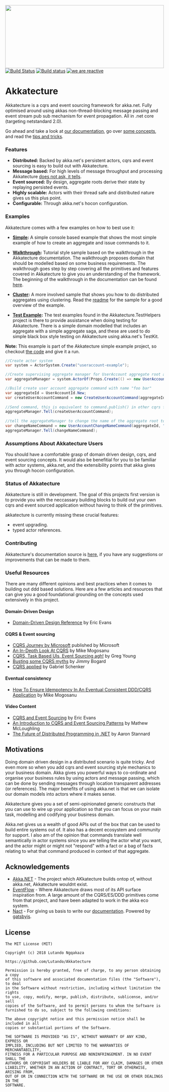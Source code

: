 
<a href="https://akkatecture.net/"><img src="https://raw.githubusercontent.com/Lutando/Akkatecture/master/logo.svg?sanitize=true" width="100%" height="200"></a>
[![Build Status](https://travis-ci.org/Lutando/Akkatecture.svg?branch=master)](https://travis-ci.org/Lutando/Akkatecture)
[![Build status](https://ci.appveyor.com/api/projects/status/cxdg8eyk7d5nmqgj?svg=true)](https://ci.appveyor.com/project/Lutando/akkatecture)
[![we are reactive](https://img.shields.io/badge/we_are-reactive-blue.svg?style=flat-square)](https://www.reactivemanifesto.org/)

# Akkatecture

Akkatecture is a cqrs and event sourcing framework for akka.net. Fully optimised around using akkas non-thread-blocking message passing and event stream pub sub mechanism for event propagation. All in .net core (targeting netstandard 2.0).

Go ahead and take a look at [our documentation](http://akkatecture.net/docs/getting-started), go over [some concepts](http://akkatecture.net/docs/primitives), and read the [tips and tricks](http://akkatecture.net/docs/tips-and-tricks).


### Features

* **Distributed:** Backed by akka.net's persistent actors, cqrs and event sourcing is easy to build out with Akkatecture.
* **Message based:** For high levels of message throughput and processing Akkatecture [does not ask, it tells](http://bartoszsypytkowski.com/dont-ask-tell-2/).
* **Event sourced:** By design, aggregate roots derive their state by replaying persisted events.
* **Highly scalable:** Actors with their thread safe and distributed nature gives us this plus point.
* **Configurable:** Through akka.net's hocon configuration.

### Examples

Akkatecture comes with a few examples on how to best use it:

* **[Simple](https://github.com/Lutando/Akkatecture/tree/master/examples/simple):** A simple console based example that shows the most simple example of how to create an aggregate and issue commands to it.

* **[Walkthrough](https://github.com/Lutando/Akkatecture/tree/master/examples/walkthrough):** Tutorial style sample based on the walkthrough in the Akkatecture documentation. The walkthrough proposes domain that should be modelled based on some business requirements. The walkthrough goes step by step covering all the primitives and features covered in Akkatecture to give you an understanding of the framework. The beginning of the walkthrough in the documentation can be found [here](https://akkatecture.net/docs/walkthrough-introduction).


* **[Cluster](https://github.com/Lutando/Akkatecture/tree/master/examples/cluster):** A more involved sample that shows you how to do distributed aggregates using clustering. Read the [readme](https://github.com/Lutando/Akkatecture/tree/master/examples/cluster/README.md) for the sample for a good overview of the example.

* **[Test Example](https://github.com/Lutando/Akkatecture/tree/master/test/Akkatecture.TestHelpers/Aggregates):** The test examples found in the Akkatecture.TestHelpers project is there to provide assistance when doing testing for Akkatecture. There is a simple domain modelled that includes an aggregate with a simple aggregate saga, and these are used to do simple black box style testing on Akkatecture using akka.net's TestKit.


**Note:** This example is part of the Akkatecture simple example project, so checkout [the
code](https://github.com/Lutando/Akkatecture/blob/master/examples/simple/Akkatecture.Examples.UserAccount.Application/Program.cs#L13) and give it a run.
```csharp
//Create actor system
var system = ActorSystem.Create("useraccount-example");

//Create supervising aggregate manager for UserAccount aggregate root actors
var aggregateManager = system.ActorOf(Props.Create(() => new UserAccountAggregateManager()));

//Build create user account aggregate command with name "foo bar"
var aggregateId = UserAccountId.New;
var createUserAccountCommand = new CreateUserAccountCommand(aggregateId, "foo bar");
            
//Send command, this is equivalent to command.publish() in other cqrs frameworks
aggregateManager.Tell(createUserAccountCommand);
            
//tell the aggregateManager to change the name of the aggregate root to "foo bar baz"
var changeNameCommand = new UserAccountChangeNameCommand(aggregateId, "foo bar baz");
aggregateManager.Tell(changeNameCommand);
```

### Assumptions About Akkatecture Users

You should have a comfortable grasp of domain driven design, cqrs, and event sourcing concepts.
It would also be benefitial for you to be familiar with actor systems, akka.net, and the extensibility points that akka gives you through hocon configuration.

### Status of Akkatecture

Akkatecture is still in development. The goal of this projects first version is to provide you with the neccassary building blocks to build out your own cqrs and event sourced application without having to think of the primitives.

akkatecture is currently missing these crucial features:
- event upgrading.
- typed actor references.

### Contributing

Akkatecture's documentation source is [here](https://github.com/Akkatecture/Documentation), if you have any suggestions or improvements that can be made to them.

### Useful Resources

There are many different opinions and best practices when it comes to building out ddd based solutions. Here are a few articles and resources that can give you a good foundational grounding on the concepts used extensively in this project.

#### Domain-Driven Design

 - [Domain-Driven Design Reference](https://domainlanguage.com/ddd/reference/) by Eric Evans
#### CQRS & Event sourcing

 - [CQRS Journey by Microsoft](https://msdn.microsoft.com/en-us/library/jj554200.aspx)
   published by Microsoft
 - [An In-Depth Look At CQRS](https://blog.sapiensworks.com/post/2015/09/01/In-Depth-CQRS)
   by Mike Mogosanu
 - [CQRS, Task Based UIs, Event Sourcing agh!](http://codebetter.com/gregyoung/2010/02/16/cqrs-task-based-uis-event-sourcing-agh/)
   by Greg Young
 - [Busting some CQRS myths](https://lostechies.com/jimmybogard/2012/08/22/busting-some-cqrs-myths/)
   by Jimmy Bogard
 - [CQRS applied](https://lostechies.com/gabrielschenker/2015/04/12/cqrs-applied/)
   by Gabriel Schenker
#### Eventual consistency

 - [How To Ensure Idempotency In An Eventual Consistent DDD/CQRS Application](https://blog.sapiensworks.com/post/2015/08/26/How-To-Ensure-Idempotency)
   by Mike Mogosanu
#### Video Content

- [CQRS and Event Sourcing](https://www.youtube.com/watch?v=JHGkaShoyNs) by Eric Evans
- [An Introduction to CQRS and Event Sourcing Patterns](https://www.youtube.com/watch?v=9a1PqwFrMP0&t=2042s) by Mathew McLoughling
- [The Future of Distributed Programming in .NET](https://youtu.be/ozelpjr9SXE) by Aaron Stannard

## Motivations

Doing domain driven design in a distributed scenario is quite tricky. And even more so when you add cqrs and event sourcing style mechanics to your business domain. Akka gives you powerful ways to co-ordinate and organise your business rules by using actors and message passing, which can be done by sending messages through location transparent addresses (or references). The major benefits of using akka.net is that we can isolate our domain models into actors where it makes sense.

Akkatecture gives you a set of semi-opinionated generic constructs that you can use to wire up your application so that you can focus on your main task, modelling and codifying your business domain.

Akka.net gives us a wealth of good APIs out of the box that can be used to build entire systems out of. It also has a decent ecosystem and community for support. I also am of the opinion that commands translate well semantically in actor systems since you are telling the actor what you want, and the actor might or might not "respond" with a fact or a bag of facts relating to what that command produced in context of that aggregate.

## Acknowledgements

- [Akka.NET](https://github.com/akkadotnet/akka.net) - The project which AKkatecture builds ontop of, without akka.net, Akkatecture wouldnt exist.
- [EventFlow](https://github.com/eventflow/EventFlow) - Where Akkatecture draws most of its API surface inspiration from. A large amount of the CQRS/ES/DDD primitives come from that project, and have been adapted to work in the akka eco system.
- [Nact](https://nact.io/) - For giving us basis to write our [documentation](https://akkatecture.net). Powered by [gatsbyjs](https://www.gatsbyjs.org/).

## License


```
The MIT License (MIT)

Copyright (c) 2018 Lutando Ngqakaza

https://github.com/Lutando/Akkatecture

Permission is hereby granted, free of charge, to any person obtaining a copy
of this software and associated documentation files (the "Software"), to deal
in the Software without restriction, including without limitation the rights
to use, copy, modify, merge, publish, distribute, sublicense, and/or sell
copies of the Software, and to permit persons to whom the Software is
furnished to do so, subject to the following conditions:

The above copyright notice and this permission notice shall be included in all
copies or substantial portions of the Software.

THE SOFTWARE IS PROVIDED "AS IS", WITHOUT WARRANTY OF ANY KIND, EXPRESS OR
IMPLIED, INCLUDING BUT NOT LIMITED TO THE WARRANTIES OF MERCHANTABILITY,
FITNESS FOR A PARTICULAR PURPOSE AND NONINFRINGEMENT. IN NO EVENT SHALL THE
AUTHORS OR COPYRIGHT HOLDERS BE LIABLE FOR ANY CLAIM, DAMAGES OR OTHER
LIABILITY, WHETHER IN AN ACTION OF CONTRACT, TORT OR OTHERWISE, ARISING FROM,
OUT OF OR IN CONNECTION WITH THE SOFTWARE OR THE USE OR OTHER DEALINGS IN THE
SOFTWARE.
```